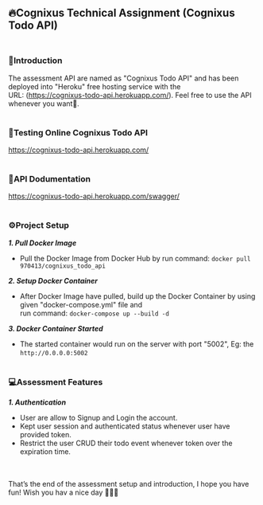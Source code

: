 ## 🔥Cognixus Technical Assignment (Cognixus Todo API) <br /> <br />

### 📖Introduction
The assessment API are named as "Cognixus Todo API" and has been deployed into "Heroku" free hosting service with the <br />
URL: (https://cognixus-todo-api.herokuapp.com/). Feel free to use the API whenever you want🚀. <br /> <br />


### 🚀Testing Online Cognixus Todo API
https://cognixus-todo-api.herokuapp.com/ <br /> <br />


### 📖API Dodumentation
https://cognixus-todo-api.herokuapp.com/swagger/ <br /> <br />


### ⚙️Project Setup
***1. Pull Docker Image***
- Pull the Docker Image from Docker Hub by run command: ```docker pull 970413/cognixus_todo_api```<br />

***2. Setup Docker Container***
- After Docker Image have pulled, build up the Docker Container by using given "docker-compose.yml" file and <br /> run command: ```docker-compose up --build -d```<br />

***3. Docker Container Started***
- The started container would run on the server with port "5002", Eg: the ```http://0.0.0.0:5002``` <br /> <br />


### 💻Assessment Features

***1. Authentication***
- User are allow to Signup and Login the account.
- Kept user session and authenticated status whenever user have provided token.
- Restrict the user CRUD their todo event whenever token over the expiration time.


<br /> <br />That’s the end of the assessment setup and introduction, I hope you have fun!
Wish you hav a nice day 🌻🌻🌻
